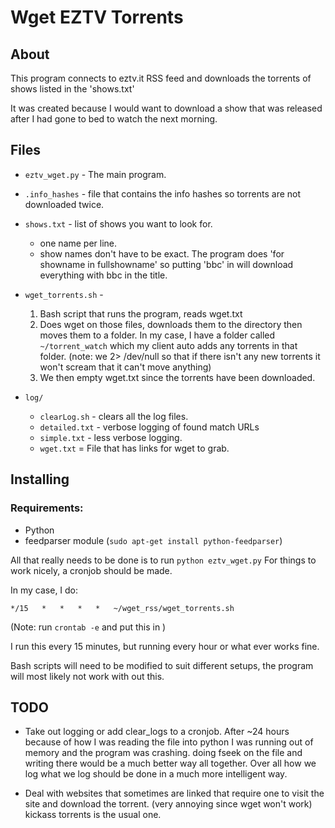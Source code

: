 Wget EZTV Torrents
=========================

About
-----

This program connects to eztv.it RSS feed and downloads the torrents of shows
listed in the 'shows.txt'

It was created because I would want to download a show that was released after
I had gone to bed to watch the next morning.

Files
-----
 - `eztv_wget.py` - The main program.
 - `.info_hashes` - file that contains the info hashes so torrents are not
   downloaded twice.
 - `shows.txt` - list of shows you want to look for.
    - one name per line.
    - show names don't have to be exact. The program does 'for showname in
      fullshowname' so putting 'bbc' in will download everything with bbc in
      the title.

 - `wget_torrents.sh` -
    1. Bash script that runs the program, reads wget.txt
    2. Does wget on those files, downloads them to the directory then moves them
    to a folder. In my case, I have a folder called `~/torrent_watch` which my
    client auto adds any torrents in that folder.
        (note: we 2> /dev/null so that if there isn't any new torrents it won't
        scream that it can't move anything)
    3. We then empty wget.txt since the torrents have been downloaded.

 - `log/`
    - `clearLog.sh` - clears all the log files.
    - `detailed.txt` - verbose logging of found match URLs
    - `simple.txt` - less verbose logging.
    - `wget.txt`  =    File that has links for wget to grab.

Installing
----------
### Requirements:
 - Python
 - feedparser module (`sudo apt-get install python-feedparser`)

All that really needs to be done is to run `python eztv_wget.py`
For things to work nicely, a cronjob should be made.

In my case, I do:

    */15   *   *   *   *   ~/wget_rss/wget_torrents.sh

(Note: run `crontab -e` and put this in )

I run this every 15 minutes, but running every hour or what ever works fine.

Bash scripts will need to be modified to suit different setups, the
program will most likely not work with out this.

TODO
----
- Take out logging or add clear_logs to a cronjob. After ~24 hours
because of how I was reading the file into python I was running out of
memory and the program was crashing. doing fseek on the file and
writing there would be a much better way all together.
Over all how we log what we log should be done in a much more
intelligent way.

- Deal with websites that sometimes are linked that require one to visit
the site and download the torrent. (very annoying since wget won't work)
kickass torrents is the usual one.

